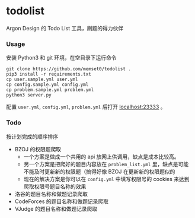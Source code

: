 # todolist
Argon Design 的 Todo List 工具，刷题的得力伙伴

### Usage

安装 Python3 和 git 环境，在空目录下运行命令

```shell
git clone https://github.com/memset0/todolist .
pip3 install -r requirements.txt
cp user.sample.yml user.yml
cp config.sample.yml config.yml
cp problem.sample.yml problem.yml
python3 server.py
```

配置 `user.yml`, `config.yml`, `problem.yml` 后打开 [localhost:23333](http://localhost:23333) 。

### Todo

按计划完成的顺序排序

* BZOJ 的权限题爬取
  * 一个方案是做成一个共用的 api 放网上供调用，缺点是成本比较高。
  * 另一个方案是把爬好的题目内容放在 `problem_list.yml` 里，缺点是可能不能及时更新新的权限题（搞得好像 BZOJ 在更新新的权限题似的
  * 现在的解决方案是你可以在 `config.yml` 中填写权限号的 cookies 来达到爬取权限号题目名称的效果
* 洛谷的题目名称和做题记录爬取
* CodeForces 的题目名称和做题记录爬取
* VJudge 的题目名称和做题记录爬取